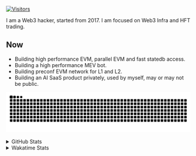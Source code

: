<!-- markdownlint-disable MD041 MD010 MD033 -->
[![Visitors](https://api.visitorbadge.io/api/daily?path=Akagi201%2FAkagi201&label=Visitors%20Today&countColor=%2337d67a)](https://visitorbadge.io/status?path=Akagi201%2FAkagi201)

I am a Web3 hacker, started from 2017. I am focused on Web3 Infra and HFT trading.

## Now

* Building high performance EVM, parallel EVM and fast statedb access.
* Building a high performance MEV bot.
* Building preconf EVM network for L1 and L2.
* Building an AI SaaS product privately, used by myself, may or may not be public.

[![github contribution grid snake animation](https://raw.githubusercontent.com/Akagi201/Akagi201/output/github-contribution-grid-snake.svg#gh-light-mode-only)](https://github.com/Akagi201)

<details>
<summary>GitHub Stats</summary>
  <a href="https://github.com/Akagi201"><img alt="Profile Detail" src="https://raw.githubusercontent.com/Akagi201/Akagi201/master/profile-summary-card-output/dracula/0-profile-details.svg" /></a>
  <a href="https://github.com/Akagi201"><img alt="Github Stats" src="https://raw.githubusercontent.com/Akagi201/Akagi201/master/profile-summary-card-output/dracula/3-stats.svg" /></a>
  <a href="https://github.com/Akagi201"><img alt="Lang By Commits" src="https://raw.githubusercontent.com/Akagi201/Akagi201/master/profile-summary-card-output/dracula/2-most-commit-language.svg" /></a>
</details>

<details>
<summary>Wakatime Stats</summary>
<br>

<!--START_SECTION:waka-->

```txt
From: 23 September 2024 - To: 30 September 2024

Total Time: 45 hrs 12 mins

Other        25 hrs 29 mins  ██████████████░░░░░░░░░░░   56.41 %
Rust         8 hrs 56 mins   █████░░░░░░░░░░░░░░░░░░░░   19.78 %
Shell        3 hrs 29 mins   ██░░░░░░░░░░░░░░░░░░░░░░░   07.72 %
Go           1 hr 53 mins    █░░░░░░░░░░░░░░░░░░░░░░░░   04.19 %
sh           1 hr 33 mins    █░░░░░░░░░░░░░░░░░░░░░░░░   03.44 %
Python       53 mins         ▒░░░░░░░░░░░░░░░░░░░░░░░░   01.99 %
TOML         49 mins         ▒░░░░░░░░░░░░░░░░░░░░░░░░   01.83 %
TypeScript   33 mins         ▒░░░░░░░░░░░░░░░░░░░░░░░░   01.25 %
Markdown     27 mins         ▒░░░░░░░░░░░░░░░░░░░░░░░░   01.02 %
Makefile     16 mins         ░░░░░░░░░░░░░░░░░░░░░░░░░   00.60 %
```

<!--END_SECTION:waka-->

</details>
